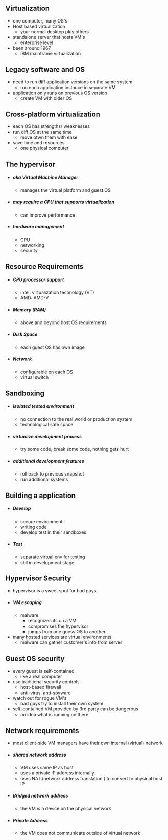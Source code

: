 ## Virtualization 
- one computer, many OS's
- Host based virtualization 
	- your normal desktop plus others
- standalone server that hosts VM's
	- enterprise level
- been around 1967
	- IBM mainframe virtualization 

## Legacy software and OS
- need to run diff application versions on the same system
	- run each application instance in separate VM
- application only runs on previous OS version 
	- create VM with older OS

## Cross-platform virtualization 
- each OS has strengths/ weaknesses 
- run diff OS at the same time
	- move btwn them with ease
- save time and resources 
	- one physical computer

## The hypervisor 
- #####  aka Virtual Machine Manager
	- manages the virtual platform and guest OS
- ##### may require a CPU that supports virtualization
	- can improve performance
- ##### hardware management 
	- CPU
	- networking
	- security
## Resource Requirements
- ##### CPU processor support 
	- intel: virtualization technology (VT)
	- AMD: AMD-V
- ##### Memory (RAM)
	- above and beyond host OS requirements
- ##### Disk Space
	- each guest OS has own image
- ##### Network
	- configurable on each OS
	- virtual switch

## Sandboxing
- ##### isolated tested environment
	- no connection to the real world or production system
	- technological safe space
- ##### virtualize development process
	- try some code, break some code, nothing gets hurt
- ##### additional development features
	- roll back to previous snapshot
	- run additional systems

## Building a application 
- ##### Develop
	- secure environment
	- writing code
	- develop test in their sandboxes
- ##### Test
	- separate virtual env for testing
	- still in development stage

## Hypervisor Security
- hypervisor is a sweet spot for bad guys
- ##### VM escaping
	- malware 
		- recognizes its on a VM
		- compromises the hypervisor
		- jumps from one guess OS to another
- many hosted services are virtual environments 
	- malware can gather customer's info from server

## Guest OS security
- every guest is self-contained
	- like a real computer
- use traditional security controls
	- host-based firewall
	- anti-virus, anti-spyware
- watch out for rogue VM's
	- bad guys try to install their own system
- self-contained VM provided by 3rd party can be dangerous
	- no idea what is running on there 

## Network requirements
- most client-side VM managers have their own internal (virtual) network
- ##### shared network address
	- VM uses same IP as host 
	- uses a private IP address internally
	- uses NAT (network address translation ) to convert to physical host IP
- ##### Bridged network address
	- the VM is a device on the physical network
- ##### Private Address
	- the VM does not communicate outside of virtual network 